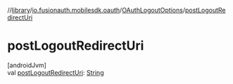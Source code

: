 //[library](../../../index.md)/[io.fusionauth.mobilesdk.oauth](../index.md)/[OAuthLogoutOptions](index.md)/[postLogoutRedirectUri](post-logout-redirect-uri.md)

# postLogoutRedirectUri

[androidJvm]\
val [postLogoutRedirectUri](post-logout-redirect-uri.md): [String](https://kotlinlang.org/api/latest/jvm/stdlib/kotlin/-string/index.html)

